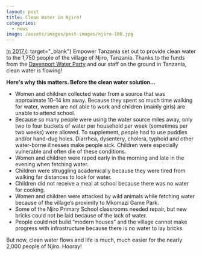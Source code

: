 ```yaml
---
layout: post
title: Clean Water in Njiro!
categories:
  - news
image: /assets/images/post-images/njiro-100.jpg
---
```


[In 2017,](https://empowertz.org/development/2018/03/22/world-water-day-were-5-steps-closer-to-clean-water-at-njiro/){: target="_blank"} Empower Tanzania set out to provide clean water to the 1,750 people of the village of Njiro, Tanzania. Thanks to the funds from the [Davenport Water Party](https://empowertz.org/news/2017/12/01/water-party-2017-success/) and our staff on the ground in Tanzania, clean water is flowing!

**Here's why this matters. Before the clean water solution...**

* Women and children collected water from a source that was approximate 10–14 km away. Because they spent so much time walking for water, women are not able to work and children (mainly girls) are unable to attend school.
* Because so many people were using the water source miles away, only two to four buckets of water per household per week (sometimes per two weeks) were allowed. To supplement, people had to use puddles and/or hand-dug holes. Diarrhea, dysentery, cholera, typhoid and other water-borne illnesses make people sick. Children were especially vulnerable and often die of these conditions.
* Women and children were raped early in the morning and late in the evening when fetching water.
* Children were struggling academically because they were tired from walking far distances to look for water.
* Children did not receive a meal at school because there was no water for cooking.
* Women and children were attacked by wild animals while fetching water because of the village’s proximity to Mkomazi Game Park.
* Some of the Njiro Primary School classrooms needed repair, but new bricks could not be laid because of the lack of water.
* People could not build “modern houses” and the village cannot make progress with infrastructure because there is no water to lay bricks.

But now, clean water flows and life is much, much easier for the nearly 2,000 people of Njiro. Hooray!